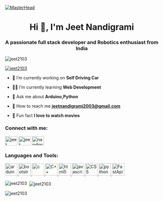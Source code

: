 [![MasterHead](https://www.lambdatest.com/resources/images/news24.gif)]()
<h1 align="center">Hi 👋, I'm Jeet Nandigrami</h1>
<h3 align="center">A passionate full stack developer and Robotics enthusiast from India</h3>
<https://www.web24zone.com/wp-content/uploads/2022/10/46207-programmer-1.gif>

<p align="left"> <img src="https://komarev.com/ghpvc/?username=jeet2103&label=Profile%20views&color=0e75b6&style=flat" alt="jeet2103" /> </p>

<p align="left"> <a href="https://github.com/ryo-ma/github-profile-trophy"><img src="https://github-profile-trophy.vercel.app/?username=jeet2103" alt="jeet2103" /></a> </p>

- 🔭 I’m currently working on **Self Driving Car**

- 👨‍💻 I’m currently learning **Web Development**

- 💬 Ask me about **Arduino,Python**

- 📧 How to reach me **jeetnandigrami2003@gmail.com**

- 🎥 Fun fact **I love to watch movies**

<h3 align="left">Connect with me:</h3>
<p align="left">
<a href="https://linkedin.com/in/jeet nandigrami" target="blank"><img align="center" src="https://raw.githubusercontent.com/rahuldkjain/github-profile-readme-generator/master/src/images/icons/Social/linked-in-alt.svg" alt="jeet nandigrami" height="30" width="40" /></a>
<a href="https://fb.com/jeet nandigrami" target="blank"><img align="center" src="https://raw.githubusercontent.com/rahuldkjain/github-profile-readme-generator/master/src/images/icons/Social/facebook.svg" alt="jeet nandigrami" height="30" width="40" /></a>
<a href="https://instagram.com/nandigramijeet" target="blank"><img align="center" src="https://raw.githubusercontent.com/rahuldkjain/github-profile-readme-generator/master/src/images/icons/Social/instagram.svg" alt="nandigramijeet" height="30" width="40" /></a>
</p>

<h3 align="left">Languages and Tools:</h3>
<p align="left"> <a href="https://www.arduino.cc/" target="_blank" rel="noreferrer"> <img src="https://cdn.worldvectorlogo.com/logos/arduino-1.svg" alt="arduino" width="40" height="40"/> </a> <a href="https://getbootstrap.com" target="_blank" rel="noreferrer"> <img src="https://www.drupal.org/files/project-images/bootstrap5.jpeg" alt="bootstrap" width="40" height="40"/> </a> <a href="https://www.cprogramming.com/" target="_blank" rel="noreferrer"> <img src="https://upload.wikimedia.org/wikipedia/commons/thumb/1/18/C_Programming_Language.svg/1200px-C_Programming_Language.svg.png" alt="c" width="40" height="40"/> </a> <a href="https://www.w3schools.com/cpp/" target="_blank" rel="noreferrer"> <img src="https://e7.pngegg.com/pngimages/46/626/png-clipart-c-logo-the-c-programming-language-computer-icons-computer-programming-source-code-programming-miscellaneous-template.png" alt="C++" width="40" height="40"/> </a> <a href="https://www.w3.org/html/" target="_blank" rel="noreferrer"> <img src="https://banner2.cleanpng.com/20190125/wpj/kisspng-computer-icons-html5-scalable-vector-graphics-port-socialpack-chocolate-icon-5c4b3bbcb7d671.680718971548434364753.jpg" alt="html5" width="40" height="40"/> </a> <a href="https://developer.mozilla.org/en-US/docs/Web/JavaScript" target="_blank" rel="noreferrer"> <img src="https://p1.hiclipart.com/preview/951/574/485/react-logo-javascript-redux-vuejs-angular-angularjs-expressjs-front-and-back-ends-png-clipart.jpg" alt="javascript" width="40" height="40"/> </a> <a href="https://www.css3.com/" target="_blank" rel="noreferrer"> <img src="https://p1.hiclipart.com/preview/326/868/1022/css3-badge-blue-and-white-css-icon-png-clipart.jpg" alt="CSS" width="40" height="40"/> </a> <a href="https://www.python.org" target="_blank" rel="noreferrer"> <img src="https://banner2.cleanpng.com/20180412/kye/kisspng-python-programming-language-computer-programming-language-5acfdc3636bac7.8891188615235717662242.jpg" alt="python" width="40" height="40"/> </a> <a href="https://fastapi.tiangolo.com/lo/" target="_blank" rel="noreferrer"> <img src="https://w7.pngwing.com/pngs/141/126/png-transparent-fastapi-hd-logo-thumbnail.png" alt="FastApi" width="40" height="40"/> </a> </p>

<p><img align="left" src="https://github-readme-stats.vercel.app/api/top-langs?username=jeet2103&show_icons=true&locale=en&layout=compact" alt="jeet2103" /></p>

<p>&nbsp;<img align="center" src="https://github-readme-stats.vercel.app/api?username=jeet2103&show_icons=true&locale=en" alt="jeet2103" /></p>

<p><img align="center" src="https://github-readme-streak-stats.herokuapp.com/?user=jeet2103&" alt="jeet2103" /></p>
